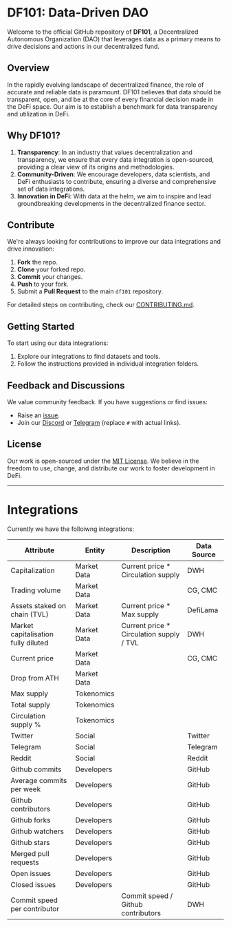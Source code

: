 # DF101: Data-Driven DAO

Welcome to the official GitHub repository of **DF101**, a Decentralized Autonomous Organization (DAO) that leverages data as a primary means to drive decisions and actions in our decentralized fund.

## Overview

In the rapidly evolving landscape of decentralized finance, the role of accurate and reliable data is paramount. DF101 believes that data should be transparent, open, and be at the core of every financial decision made in the DeFi space. Our aim is to establish a benchmark for data transparency and utilization in DeFi.

## Why DF101?

1. **Transparency**: In an industry that values decentralization and transparency, we ensure that every data integration is open-sourced, providing a clear view of its origins and methodologies.
2. **Community-Driven**: We encourage developers, data scientists, and DeFi enthusiasts to contribute, ensuring a diverse and comprehensive set of data integrations.
3. **Innovation in DeFi**: With data at the helm, we aim to inspire and lead groundbreaking developments in the decentralized finance sector.

## Contribute

We're always looking for contributions to improve our data integrations and drive innovation:

1. **Fork** the repo.
2. **Clone** your forked repo.
3. **Commit** your changes.
4. **Push** to your fork.
5. Submit a **Pull Request** to the main `df101` repository.

For detailed steps on contributing, check our [CONTRIBUTING.md](CONTRIBUTING.md).

## Getting Started

To start using our data integrations:

1. Explore our integrations to find datasets and tools.
2. Follow the instructions provided in individual integration folders.

## Feedback and Discussions

We value community feedback. If you have suggestions or find issues:

- Raise an [issue](https://github.com/df101/df101/issues).
- Join our [Discord](#) or [Telegram](#) (replace `#` with actual links).

## License

Our work is open-sourced under the [MIT License](LICENSE). We believe in the freedom to use, change, and distribute our work to foster development in DeFi.

---

# Integrations

Currently we have the folloiwng integrations:

| Attribute | Entity | Description | Data Source |
| --- | --- | --- | --- |
| Capitalization | Market Data | Current price * Circulation supply | DWH |
| Trading volume | Market Data |  | CG, CMC |
| Assets staked on chain (TVL) | Market Data | Current price * Max supply | DefiLama |
| Market capitalisation fully diluted | Market Data | Current price * Circulation supply / TVL | DWH |
| Current price | Market Data |  | CG, CMC |
| Drop from ATH | Market Data |  |  |
| Max supply | Tokenomics |  |  |
| Total supply | Tokenomics |  |  |
| Circulation supply % | Tokenomics |  |  |
| Twitter | Social |  | Twitter |
| Telegram | Social |  | Telegram |
| Reddit | Social |  | Reddit |
| Github commits | Developers |  | GitHub |
| Average commits per week | Developers |  | GitHub |
| Github contributors | Developers |  | GitHub |
| Github forks | Developers |  | GitHub |
| Github watchers | Developers |  | GitHub |
| Github stars | Developers |  | GitHub |
| Merged pull requests | Developers |  | GitHub |
| Open issues | Developers |  | GitHub |
| Closed issues | Developers |  | GitHub |
| Commit speed per contributor |  | Commit speed / Github contributors | DWH |
